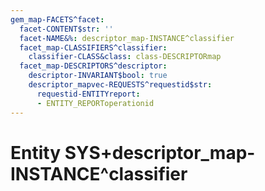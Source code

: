 ```yaml
---
gem_map-FACETS^facet:
  facet-CONTENT$str: ''
  facet-NAME&%: descriptor_map-INSTANCE^classifier
  facet_map-CLASSIFIERS^classifier:
    classifier-CLASS&class: class-DESCRIPTORmap
  facet_map-DESCRIPTORS^descriptor:
    descriptor-INVARIANT$bool: true
    descriptor_mapvec-REQUESTS^requestid$str:
      requestid-ENTITYreport:
      - ENTITY_REPORToperationid
---
```

# Entity SYS+descriptor_map-INSTANCE^classifier

